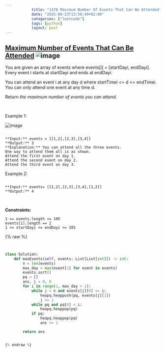 ```yaml
---
            title: "1478 Maximum Number Of Events That Can Be Attended"
            date: "2025-08-23T13:50:49+02:00"
            categories: ["leetcode"]
            tags: [python]
            layout: post
---
```

            
## [Maximum Number of Events That Can Be Attended](https://leetcode.com/problems/maximum-number-of-events-that-can-be-attended) ![image](https://img.shields.io/badge/Difficulty-Medium-orange)

You are given an array of events where events[i] = [startDayi, endDayi]. Every event i starts at startDayi and ends at endDayi.

You can attend an event i at any day d where startTimei <= d <= endTimei. You can only attend one event at any time d.

Return *the maximum number of events you can attend*.

 

Example 1:

![image](https://assets.leetcode.com/uploads/2020/02/05/e1.png)
```

**Input:** events = [[1,2],[2,3],[3,4]]
**Output:** 3
**Explanation:** You can attend all the three events.
One way to attend them all is as shown.
Attend the first event on day 1.
Attend the second event on day 2.
Attend the third event on day 3.

```

Example 2:

```

**Input:** events= [[1,2],[2,3],[3,4],[1,2]]
**Output:** 4

```

 

**Constraints:**

	1 <= events.length <= 105
	events[i].length == 2
	1 <= startDayi <= endDayi <= 105

{% raw %}


```python


class Solution:
    def maxEvents(self, events: List[List[int]]) -> int:
        n = len(events)
        max_day = max(event[1] for event in events)
        events.sort()
        pq = []
        ans, j = 0, 0
        for i in range(1, max_day + 1):
            while j < n and events[j][0] <= i:
                heapq.heappush(pq, events[j][1])
                j += 1
            while pq and pq[0] < i:
                heapq.heappop(pq)
            if pq:
                heapq.heappop(pq)
                ans += 1

        return ans


{% endraw %}
```
